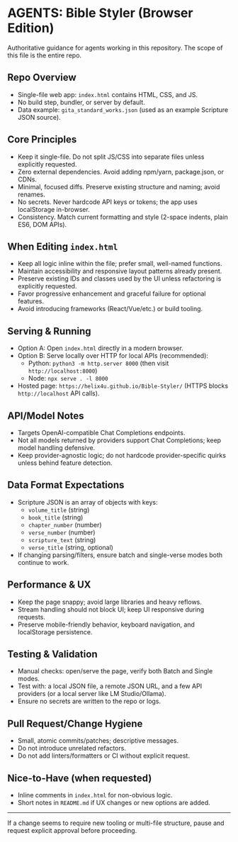 # AGENTS: Bible Styler (Browser Edition)

Authoritative guidance for agents working in this repository. The scope of this file is the entire repo.

## Repo Overview
- Single-file web app: `index.html` contains HTML, CSS, and JS.
- No build step, bundler, or server by default.
- Data example: `gita_standard_works.json` (used as an example Scripture JSON source).

## Core Principles
- Keep it single-file. Do not split JS/CSS into separate files unless explicitly requested.
- Zero external dependencies. Avoid adding npm/yarn, package.json, or CDNs.
- Minimal, focused diffs. Preserve existing structure and naming; avoid renames.
- No secrets. Never hardcode API keys or tokens; the app uses localStorage in-browser.
- Consistency. Match current formatting and style (2-space indents, plain ES6, DOM APIs).

## When Editing `index.html`
- Keep all logic inline within the file; prefer small, well-named functions.
- Maintain accessibility and responsive layout patterns already present.
- Preserve existing IDs and classes used by the UI unless refactoring is explicitly requested.
- Favor progressive enhancement and graceful failure for optional features.
- Avoid introducing frameworks (React/Vue/etc.) or build tooling.

## Serving & Running
- Option A: Open `index.html` directly in a modern browser.
- Option B: Serve locally over HTTP for local APIs (recommended):
  - Python: `python3 -m http.server 8000` (then visit `http://localhost:8000`)
  - Node: `npx serve . -l 8000`
- Hosted page: `https://helix4u.github.io/Bible-Styler/` (HTTPS blocks `http://localhost` API calls).

## API/Model Notes
- Targets OpenAI-compatible Chat Completions endpoints.
- Not all models returned by providers support Chat Completions; keep model handling defensive.
- Keep provider-agnostic logic; do not hardcode provider-specific quirks unless behind feature detection.

## Data Format Expectations
- Scripture JSON is an array of objects with keys:
  - `volume_title` (string)
  - `book_title` (string)
  - `chapter_number` (number)
  - `verse_number` (number)
  - `scripture_text` (string)
  - `verse_title` (string, optional)
- If changing parsing/filters, ensure batch and single-verse modes both continue to work.

## Performance & UX
- Keep the page snappy; avoid large libraries and heavy reflows.
- Stream handling should not block UI; keep UI responsive during requests.
- Preserve mobile-friendly behavior, keyboard navigation, and localStorage persistence.

## Testing & Validation
- Manual checks: open/serve the page, verify both Batch and Single modes.
- Test with: a local JSON file, a remote JSON URL, and a few API providers (or a local server like LM Studio/Ollama).
- Ensure no secrets are written to the repo or logs.

## Pull Request/Change Hygiene
- Small, atomic commits/patches; descriptive messages.
- Do not introduce unrelated refactors.
- Do not add linters/formatters or CI without explicit request.

## Nice-to-Have (when requested)
- Inline comments in `index.html` for non-obvious logic.
- Short notes in `README.md` if UX changes or new options are added.

---
If a change seems to require new tooling or multi-file structure, pause and request explicit approval before proceeding.

